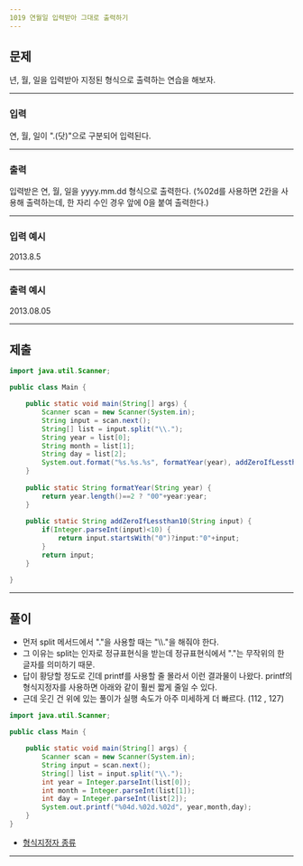 ```yaml
---
1019 연월일 입력받아 그대로 출력하기
---
```

문제
---
년, 월, 일을 입력받아 지정된 형식으로 출력하는 연습을 해보자.


---
### 입력 

연, 월, 일이 ".(닷)"으로 구분되어 입력된다.

---
### 출력   

입력받은 연, 월, 일을 yyyy.mm.dd 형식으로 출력한다.
(%02d를 사용하면 2칸을 사용해 출력하는데, 한 자리 수인 경우 앞에 0을 붙여 출력한다.)

---
### 입력 예시

2013.8.5

---
### 출력 예시

2013.08.05

---
제출
---
```java
import java.util.Scanner;

public class Main {

	public static void main(String[] args) {
		Scanner scan = new Scanner(System.in);
		String input = scan.next();
		String[] list = input.split("\\.");
		String year = list[0];
		String month = list[1];
		String day = list[2];
		System.out.format("%s.%s.%s", formatYear(year), addZeroIfLessthan10(month), addZeroIfLessthan10(day));
	}
	
	public static String formatYear(String year) {
		return year.length()==2 ? "00"+year:year;
	}
	
	public static String addZeroIfLessthan10(String input) {
		if(Integer.parseInt(input)<10) {
			return input.startsWith("0")?input:"0"+input;
		}
		return input;
	}

}
```
---
풀이
---
* 먼저 split 메서드에서 "."을 사용할 때는 "\\\\."을 해줘야 한다.
* 그 이유는 split는 인자로 정규표현식을 받는데 정규표현식에서 "."는 무작위의 한 글자를 의미하기 때문.
* 답이 황당할 정도로 긴데 printf를 사용할 줄 몰라서 이런 결과물이 나왔다. printf의 형식지정자를 사용하면 아래와 같이 훨씬 짧게 줄일 수 있다.
* 근데 웃긴 건 위에 있는 풀이가 실행 속도가 아주 미세하게 더 빠르다. (112 , 127)
```java
import java.util.Scanner;

public class Main {

	public static void main(String[] args) {
		Scanner scan = new Scanner(System.in);
		String input = scan.next();
		String[] list = input.split("\\.");
		int year = Integer.parseInt(list[0]);
		int month = Integer.parseInt(list[1]);
		int day = Integer.parseInt(list[2]);
		System.out.printf("%04d.%02d.%02d", year,month,day);
	}
}
```
* [형식지정자 종류](https://dojang.io/mod/page/view.php?id=736)
---